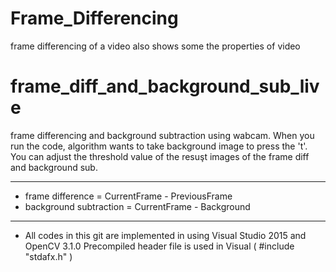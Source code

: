 # Frame_Differencing
frame differencing of a video
also shows some the properties of video

# frame_diff_and_background_sub_live
frame differencing and background subtraction using wabcam. When you run the code, algorithm wants to take background image to press the 't'. You can adjust the threshold value of the resuşt images of the frame diff and 
background sub.

---
* frame difference = CurrentFrame - PreviousFrame
* background subtraction = CurrentFrame - Background
---
* All codes in this git are implemented in using Visual Studio 2015 and OpenCV 3.1.0
Precompiled header file is used in Visual
( #include "stdafx.h" )
